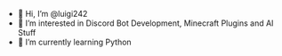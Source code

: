 - 👋 Hi, I’m @luigi242
- 👀 I’m interested in Discord Bot Development, Minecraft Plugins and AI Stuff
- 🌱 I’m currently learning Python
